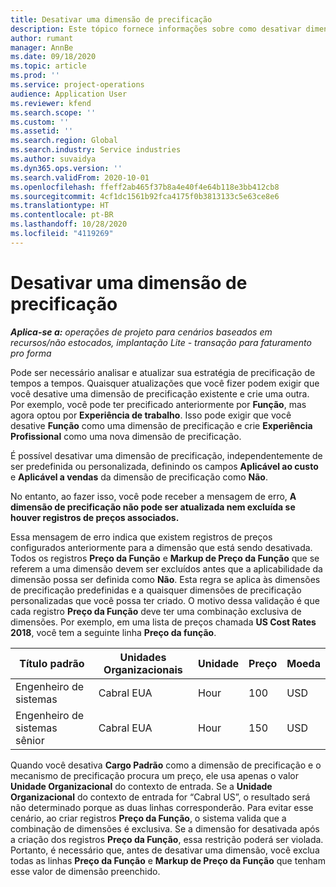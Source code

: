 ```yaml
---
title: Desativar uma dimensão de precificação
description: Este tópico fornece informações sobre como desativar dimensões de precificação.
author: rumant
manager: AnnBe
ms.date: 09/18/2020
ms.topic: article
ms.prod: ''
ms.service: project-operations
audience: Application User
ms.reviewer: kfend
ms.search.scope: ''
ms.custom: ''
ms.assetid: ''
ms.search.region: Global
ms.search.industry: Service industries
ms.author: suvaidya
ms.dyn365.ops.version: ''
ms.search.validFrom: 2020-10-01
ms.openlocfilehash: ffeff2ab465f37b8a4e40f4e64b118e3bb412cb8
ms.sourcegitcommit: 4cf1dc1561b92fca4175f0b3813133c5e63ce8e6
ms.translationtype: HT
ms.contentlocale: pt-BR
ms.lasthandoff: 10/28/2020
ms.locfileid: "4119269"
---
```

# <a name="turning-off-a-pricing-dimension"></a>Desativar uma dimensão de precificação

_**Aplica-se a:** operações de projeto para cenários baseados em recursos/não estocados, implantação Lite - transação para faturamento pro forma_

Pode ser necessário analisar e atualizar sua estratégia de precificação de tempos a tempos. Quaisquer atualizações que você fizer podem exigir que você desative uma dimensão de precificação existente e crie uma outra. Por exemplo, você pode ter precificado anteriormente por **Função**, mas agora optou por **Experiência de trabalho**. Isso pode exigir que você desative **Função** como uma dimensão de precificação e crie **Experiência Profissional** como uma nova dimensão de precificação. 

É possível desativar uma dimensão de precificação, independentemente de ser predefinida ou personalizada, definindo os campos **Aplicável ao custo** e **Aplicável a vendas** da dimensão de precificação como **Não**.

No entanto, ao fazer isso, você pode receber a mensagem de erro, **A dimensão de precificação não pode ser atualizada nem excluída se houver registros de preços associados.**

Essa mensagem de erro indica que existem registros de preços configurados anteriormente para a dimensão que está sendo desativada. Todos os registros **Preço da Função** e **Markup de Preço da Função** que se referem a uma dimensão devem ser excluídos antes que a aplicabilidade da dimensão possa ser definida como **Não**. Esta regra se aplica às dimensões de precificação predefinidas e a quaisquer dimensões de precificação personalizadas que você possa ter criado. O motivo dessa validação é que cada registro **Preço da Função** deve ter uma combinação exclusiva de dimensões. Por exemplo, em uma lista de preços chamada **US Cost Rates 2018**, você tem a seguinte linha **Preço da função**. 

| Título padrão         | Unidades Organizacionais    |Unidade   |Preço  |Moeda  |
| -----------------------|-------------|-------|-------|----------|
| Engenheiro de sistemas|Cabral EUA|Hour| 100|USD|
| Engenheiro de sistemas sênior|Cabral EUA|Hour| 150| USD|


Quando você desativa **Cargo Padrão** como a dimensão de precificação e o mecanismo de precificação procura um preço, ele usa apenas o valor **Unidade Organizacional** do contexto de entrada. Se a **Unidade Organizacional** do contexto de entrada for “Cabral US”, o resultado será não determinado porque as duas linhas corresponderão. Para evitar esse cenário, ao criar registros **Preço da Função**, o sistema valida que a combinação de dimensões é exclusiva. Se a dimensão for desativada após a criação dos registros **Preço da Função**, essa restrição poderá ser violada. Portanto, é necessário que, antes de desativar uma dimensão, você exclua todas as linhas **Preço da Função** e **Markup de Preço da Função** que tenham esse valor de dimensão preenchido.
